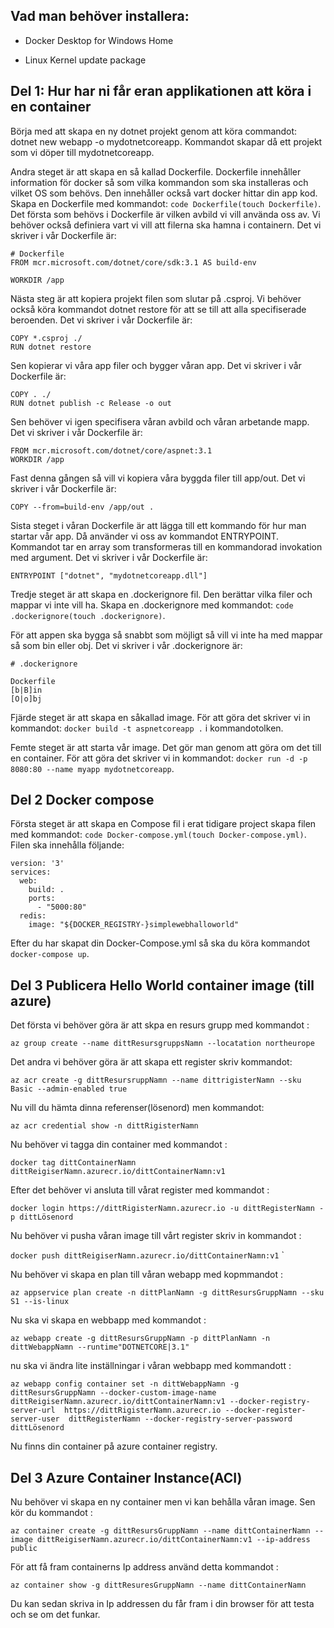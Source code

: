 ## Vad man behöver installera:

- Docker Desktop for Windows Home

- Linux Kernel update package

  ## 

## Del 1: Hur har ni får eran applikationen att köra i en container

Börja med att skapa en ny dotnet projekt genom att köra commandot: dotnet new webapp -o mydotnetcoreapp. Kommandot skapar då ett projekt som vi döper till mydotnetcoreapp. 

Andra steget är att skapa en så kallad Dockerfile. Dockerfile innehåller information för docker så som vilka kommandon som ska installeras och vilket OS som behövs. Den innehåller också vart docker hittar din app kod. Skapa en Dockerfile med kommandot: `code Dockerfile(touch Dockerfile)`. Det första som behövs i Dockerfile är vilken avbild vi vill använda oss av. Vi behöver också definiera vart vi vill att filerna ska hamna i containern. Det vi skriver i vår Dockerfile är:

```text
# Dockerfile
FROM mcr.microsoft.com/dotnet/core/sdk:3.1 AS build-env

WORKDIR /app
```

Nästa steg är att kopiera projekt filen som slutar på .csproj. Vi behöver också köra kommandot dotnet restore för att se till att alla specifiserade beroenden. Det vi skriver i vår Dockerfile är:

```text
COPY *.csproj ./
RUN dotnet restore
```

Sen kopierar vi våra app filer och bygger våran app. Det vi skriver i vår Dockerfile är:

```text
COPY . ./
RUN dotnet publish -c Release -o out
```

Sen behöver vi igen specifisera våran avbild och våran arbetande mapp. Det vi skriver i vår Dockerfile är:

```text
FROM mcr.microsoft.com/dotnet/core/aspnet:3.1
WORKDIR /app
```

Fast denna gången så vill vi kopiera våra byggda filer till app/out. Det vi skriver i vår Dockerfile är:

```text
COPY --from=build-env /app/out .
```

Sista steget i våran Dockerfile är att lägga till ett kommando för hur man startar vår app. Då använder vi oss av kommandot ENTRYPOINT. Kommandot tar en array som transformeras till en kommandorad invokation med argument. Det vi skriver i vår Dockerfile är:

```text
ENTRYPOINT ["dotnet", "mydotnetcoreapp.dll"]
```

Tredje steget är att skapa en .dockerignore fil. Den berättar vilka filer och mappar vi inte vill ha. Skapa en .dockerignore med kommandot: `code .dockerignore(touch .dockerignore)`.

För att appen ska bygga så snabbt som möjligt så vill vi inte ha med mappar så som bin eller obj. Det vi skriver i vår .dockerignore är:

```text
# .dockerignore

Dockerfile
[b|B]in
[O|o]bj
```

Fjärde steget är att skapa en såkallad image. För att göra det skriver vi in kommandot: `docker build -t aspnetcoreapp .` i kommandotolken. 

Femte steget är att starta vår image. Det gör man genom att göra om det till en container. För att göra det skriver vi in kommandot: `docker run -d -p 8080:80 --name myapp mydotnetcoreapp`. 



## **Del 2 Docker compose**

Första steget är att skapa en Compose fil i erat tidigare project skapa filen med kommandot: `code Docker-compose.yml(touch Docker-compose.yml)`. Filen ska innehålla följande:

```
version: '3'
services:
  web:
    build: .
    ports:
      - "5000:80"
  redis:
    image: "${DOCKER_REGISTRY-}simplewebhalloworld"
```

Efter du har skapat din Docker-Compose.yml så ska du köra kommandot `docker-compose up`.



## Del 3 Publicera Hello World container image (till azure)

Det första vi behöver göra är att skpa en resurs grupp med  kommandot :

`az group create --name dittResursgruppsNamn --locatation northeurope`

Det andra vi behöver göra är att skapa ett register skriv kommandot:

 `az acr create -g dittResursruppNamn --name dittrigisterNamn --sku Basic --admin-enabled true`

Nu vill du hämta dinna referenser(lösenord) men kommandot: 

`az acr credential show -n dittRigisterNamn`

Nu behöver vi tagga din container med kommandot : 

`docker tag dittContainerNamn dittReigiserNamn.azurecr.io/dittContainerNamn:v1`

Efter det behöver vi ansluta till vårat register med kommandot :

`docker login https://dittRigisterNamn.azurecr.io -u dittRegisterNamn -p dittLösenord`

Nu behöver vi pusha våran image till vårt register skriv in kommandot : 

`docker push dittReigiserNamn.azurecr.io/dittContainerNamn:v1` `

Nu behöver vi skapa en plan till våran webapp med kopmmandot : 

`az appservice plan create -n dittPlanNamn -g dittResursGruppNamn --sku S1 --is-linux `

Nu ska vi skapa en webbapp med kommandot :

`az webapp create -g dittResursGruppNamn -p dittPlanNamn -n dittWebappNamn --runtime"DOTNETCORE|3.1"`

nu ska vi ändra lite inställningar i våran webbapp med kommandott :

`az webapp config container set -n dittWebappNamn -g dittResursGruppNamn --docker-custom-image-name dittReigiserNamn.azurecr.io/dittContainerNamn:v1 --docker-registry-server-url  https://dittRigisterNamn.azurecr.io --docker-register-server-user  dittRegisterNamn --docker-registry-server-password dittLösenord `

Nu finns din container på azure container registry.



## Del 3 Azure Container Instance(ACI)

Nu behöver vi skapa en ny container men vi kan behålla våran image. Sen kör du kommandot :

`az container create -g dittResursGruppNamn --name dittContainerNamn --image dittReigiserNamn.azurecr.io/dittContainerNamn:v1 --ip-address public`

För att få fram containerns Ip address använd detta kommandot : 

`az container show -g dittResuresGruppNamn --name dittContainerNamn` 

Du kan sedan skriva in Ip addressen du får fram i din browser för att testa och se om det funkar.





  



